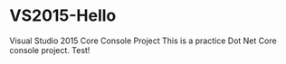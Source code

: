 # VS2015-Hello
Visual Studio 2015 Core Console Project
This is a practice Dot Net Core console project.
Test!